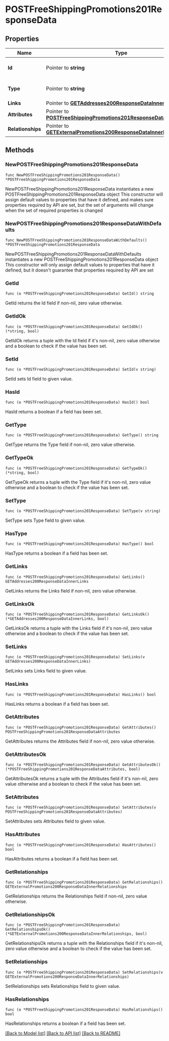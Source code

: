 # POSTFreeShippingPromotions201ResponseData

## Properties

Name | Type | Description | Notes
------------ | ------------- | ------------- | -------------
**Id** | Pointer to **string** | The resource&#39;s id | [optional] 
**Type** | Pointer to **string** | The resource&#39;s type | [optional] [default to "free_shipping_promotions"]
**Links** | Pointer to [**GETAddresses200ResponseDataInnerLinks**](GETAddresses200ResponseDataInnerLinks.md) |  | [optional] 
**Attributes** | Pointer to [**POSTFreeShippingPromotions201ResponseDataAttributes**](POSTFreeShippingPromotions201ResponseDataAttributes.md) |  | [optional] 
**Relationships** | Pointer to [**GETExternalPromotions200ResponseDataInnerRelationships**](GETExternalPromotions200ResponseDataInnerRelationships.md) |  | [optional] 

## Methods

### NewPOSTFreeShippingPromotions201ResponseData

`func NewPOSTFreeShippingPromotions201ResponseData() *POSTFreeShippingPromotions201ResponseData`

NewPOSTFreeShippingPromotions201ResponseData instantiates a new POSTFreeShippingPromotions201ResponseData object
This constructor will assign default values to properties that have it defined,
and makes sure properties required by API are set, but the set of arguments
will change when the set of required properties is changed

### NewPOSTFreeShippingPromotions201ResponseDataWithDefaults

`func NewPOSTFreeShippingPromotions201ResponseDataWithDefaults() *POSTFreeShippingPromotions201ResponseData`

NewPOSTFreeShippingPromotions201ResponseDataWithDefaults instantiates a new POSTFreeShippingPromotions201ResponseData object
This constructor will only assign default values to properties that have it defined,
but it doesn't guarantee that properties required by API are set

### GetId

`func (o *POSTFreeShippingPromotions201ResponseData) GetId() string`

GetId returns the Id field if non-nil, zero value otherwise.

### GetIdOk

`func (o *POSTFreeShippingPromotions201ResponseData) GetIdOk() (*string, bool)`

GetIdOk returns a tuple with the Id field if it's non-nil, zero value otherwise
and a boolean to check if the value has been set.

### SetId

`func (o *POSTFreeShippingPromotions201ResponseData) SetId(v string)`

SetId sets Id field to given value.

### HasId

`func (o *POSTFreeShippingPromotions201ResponseData) HasId() bool`

HasId returns a boolean if a field has been set.

### GetType

`func (o *POSTFreeShippingPromotions201ResponseData) GetType() string`

GetType returns the Type field if non-nil, zero value otherwise.

### GetTypeOk

`func (o *POSTFreeShippingPromotions201ResponseData) GetTypeOk() (*string, bool)`

GetTypeOk returns a tuple with the Type field if it's non-nil, zero value otherwise
and a boolean to check if the value has been set.

### SetType

`func (o *POSTFreeShippingPromotions201ResponseData) SetType(v string)`

SetType sets Type field to given value.

### HasType

`func (o *POSTFreeShippingPromotions201ResponseData) HasType() bool`

HasType returns a boolean if a field has been set.

### GetLinks

`func (o *POSTFreeShippingPromotions201ResponseData) GetLinks() GETAddresses200ResponseDataInnerLinks`

GetLinks returns the Links field if non-nil, zero value otherwise.

### GetLinksOk

`func (o *POSTFreeShippingPromotions201ResponseData) GetLinksOk() (*GETAddresses200ResponseDataInnerLinks, bool)`

GetLinksOk returns a tuple with the Links field if it's non-nil, zero value otherwise
and a boolean to check if the value has been set.

### SetLinks

`func (o *POSTFreeShippingPromotions201ResponseData) SetLinks(v GETAddresses200ResponseDataInnerLinks)`

SetLinks sets Links field to given value.

### HasLinks

`func (o *POSTFreeShippingPromotions201ResponseData) HasLinks() bool`

HasLinks returns a boolean if a field has been set.

### GetAttributes

`func (o *POSTFreeShippingPromotions201ResponseData) GetAttributes() POSTFreeShippingPromotions201ResponseDataAttributes`

GetAttributes returns the Attributes field if non-nil, zero value otherwise.

### GetAttributesOk

`func (o *POSTFreeShippingPromotions201ResponseData) GetAttributesOk() (*POSTFreeShippingPromotions201ResponseDataAttributes, bool)`

GetAttributesOk returns a tuple with the Attributes field if it's non-nil, zero value otherwise
and a boolean to check if the value has been set.

### SetAttributes

`func (o *POSTFreeShippingPromotions201ResponseData) SetAttributes(v POSTFreeShippingPromotions201ResponseDataAttributes)`

SetAttributes sets Attributes field to given value.

### HasAttributes

`func (o *POSTFreeShippingPromotions201ResponseData) HasAttributes() bool`

HasAttributes returns a boolean if a field has been set.

### GetRelationships

`func (o *POSTFreeShippingPromotions201ResponseData) GetRelationships() GETExternalPromotions200ResponseDataInnerRelationships`

GetRelationships returns the Relationships field if non-nil, zero value otherwise.

### GetRelationshipsOk

`func (o *POSTFreeShippingPromotions201ResponseData) GetRelationshipsOk() (*GETExternalPromotions200ResponseDataInnerRelationships, bool)`

GetRelationshipsOk returns a tuple with the Relationships field if it's non-nil, zero value otherwise
and a boolean to check if the value has been set.

### SetRelationships

`func (o *POSTFreeShippingPromotions201ResponseData) SetRelationships(v GETExternalPromotions200ResponseDataInnerRelationships)`

SetRelationships sets Relationships field to given value.

### HasRelationships

`func (o *POSTFreeShippingPromotions201ResponseData) HasRelationships() bool`

HasRelationships returns a boolean if a field has been set.


[[Back to Model list]](../README.md#documentation-for-models) [[Back to API list]](../README.md#documentation-for-api-endpoints) [[Back to README]](../README.md)


